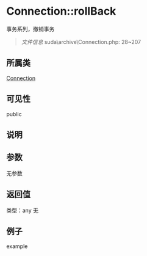 # Connection::rollBack
事务系列，撤销事务
> *文件信息* suda\archive\Connection.php: 28~207
## 所属类 

[Connection](../Connection.md)

## 可见性

  public  
## 说明



## 参数

无参数

## 返回值
类型：any
无

## 例子

example